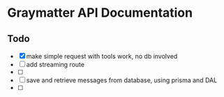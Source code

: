 # Graymatter API Documentation

## Todo

- [x] make simple request with tools work, no db involved
- [ ] add streaming route
- [ ] 
- [ ] save and retrieve messages from database, using prisma and DAL
- [ ]
